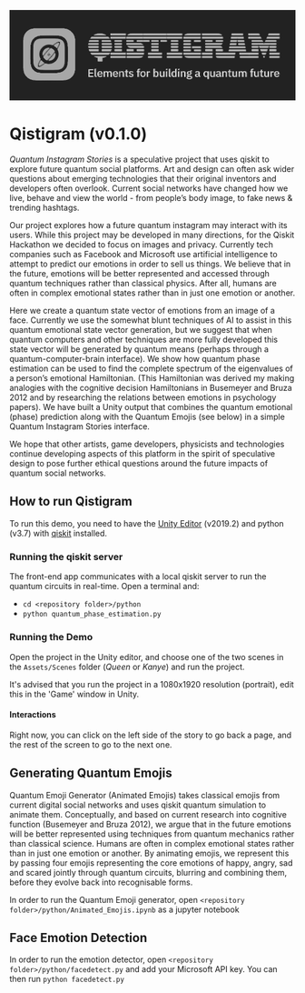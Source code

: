 ![Qistigram logo](https://github.com/pdyxs/QuantumInstaStories-Unity/blob/master/img/qiskigram_header_full.jpg?raw=true)

# Qistigram (v0.1.0)
*Quantum Instagram Stories* is a speculative project that uses qiskit to explore future quantum social platforms. Art and design can often ask wider questions about emerging technologies that their original inventors and developers often overlook. Current social networks have changed how we live, behave and view the world - from people’s body image, to fake news & trending hashtags. 

Our project explores how a future quantum instagram may interact with its users. While this project may be developed in many directions, for the Qiskit Hackathon we decided to focus on images and privacy. Currently tech companies such as Facebook and Microsoft use artificial intelligence to attempt to predict our emotions in order to sell us things. We believe that in the future, emotions will be better represented and accessed through quantum techniques rather than classical physics. After all, humans are often in complex emotional states rather than in just one emotion or another. 

Here we create a quantum state vector of emotions from an image of a face. Currently we use the somewhat blunt techniques of AI to assist in this quantum emotional state vector generation, but we suggest that when quantum computers and other techniques are more fully developed this state vector will be generated by quantum means (perhaps through a quantum-computer-brain interface). We show how quantum phase estimation can be used to find the complete spectrum of the eigenvalues of a person’s emotional Hamiltonian. (This Hamiltonian was derived my making analogies with the cognitive decision Hamiltonians in Busemeyer and Bruza 2012 and by researching the relations between emotions in psychology papers). We have built a Unity output that combines the quantum emotional (phase) prediction along with the Quantum Emojis (see below) in a simple Quantum Instagram Stories interface.

We hope that other artists, game developers, physicists and technologies continue developing aspects of this platform in the spirit of speculative design to pose further ethical questions around the future impacts of quantum social networks.


## How to run Qistigram
To run this demo, you need to have the [Unity Editor](https://unity3d.com/get-unity/) (v2019.2) and python (v3.7) with [qiskit](https://qiskit.org) installed.

### Running the qiskit server
The front-end app communicates with a local qiskit server to run the quantum circuits in real-time. Open a terminal and:
* `cd <repository folder>/python`
* `python quantum_phase_estimation.py`

### Running the Demo
Open the project in the Unity editor, and choose one of the two scenes in the `Assets/Scenes` folder (*Queen* or *Kanye*) and run the project.

It's advised that you run the project in a 1080x1920 resolution (portrait), edit this in the 'Game' window in Unity.

#### Interactions
Right now, you can click on the left side of the story to go back a page, and the rest of the screen to go to the next one.

## Generating Quantum Emojis
Quantum Emoji Generator (Animated Emojis) takes classical emojis from current digital social networks and uses qiskit quantum simulation to animate them. Conceptually, and based on current research into cognitive function (Busemeyer and Bruza 2012), we argue that in the future emotions will be better represented using techniques from quantum mechanics rather than classical science. Humans are often in complex emotional states rather than in just one emotion or another. By animating emojis, we represent this by passing four emojis representing the core emotions of happy, angry, sad and scared jointly through quantum circuits, blurring and combining them, before they evolve back into recognisable forms.

In order to run the Quantum Emoji generator, open `<repository folder>/python/Animated_Emojis.ipynb` as a jupyter notebook

## Face Emotion Detection
In order to run the emotion detector, open `<repository folder>/python/facedetect.py` and add your Microsoft API key. You can then run `python facedetect.py`
